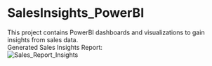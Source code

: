 # SalesInsights_PowerBI
This project contains PowerBI dashboards and visualizations to gain insights from sales data.
<br/>
Generated Sales Insights Report:
<br/>
![Sales_Report_Insights](https://user-images.githubusercontent.com/65460680/144713443-69166722-2363-4bca-bddc-1be3254f5e86.png)
